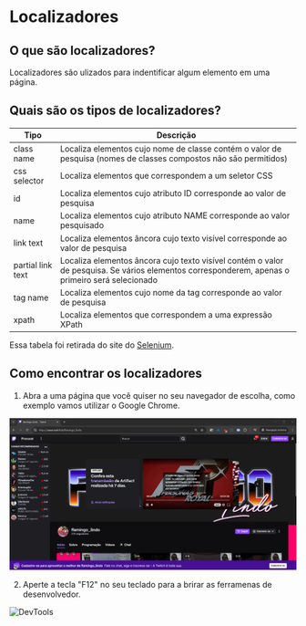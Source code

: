 # Localizadores

## O que são localizadores?

Localizadores são ulizados para indentificar algum elemento em uma página.

## Quais são os tipos de localizadores?

| Tipo | Descrição |
|------|-----------|
|class name|Localiza elementos cujo nome de classe contém o valor de pesquisa (nomes de classes compostos não são permitidos)|
|css selector|Localiza elementos que correspondem a um seletor CSS|
|id|Localiza elementos cujo atributo ID corresponde ao valor de pesquisa|
|name|Localiza elementos cujo atributo NAME corresponde ao valor pesquisado|
|link text|Localiza elementos âncora cujo texto visível corresponde ao valor de pesquisa|
|partial link text|Localiza elementos âncora cujo texto visível contém o valor de pesquisa. Se vários elementos corresponderem, apenas o primeiro será selecionado|
|tag name|Localiza elementos cujo nome da tag corresponde ao valor de pesquisa|
|xpath|Localiza elementos que correspondem a uma expressão XPath|

Essa tabela foi retirada do site do [Selenium][0].

[0]:https://www.selenium.dev/documentation/webdriver/elements/locators/

## Como encontrar os localizadores

1. Abra a uma página que você quiser no seu navegador de escolha, como exemplo vamos utilizar o Google Chrome.

![Página](https://github.com/FlamingoLindo/Basico-Selenium-Appium-RobotFramework/blob/main/Images/Selenium/Selenium-Aula3-1.png)

2. Aperte a tecla "F12" no seu teclado para a brirar as ferramenas de desenvolvedor.

![DevTools](.\mages\Selenium\Selenium-Aula3-2.png)